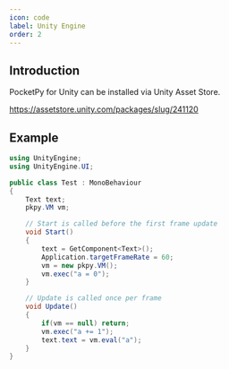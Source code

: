 ```yaml
---
icon: code
label: Unity Engine
order: 2
---
```


## Introduction

PocketPy for Unity can be installed via Unity Asset Store.

https://assetstore.unity.com/packages/slug/241120



## Example

```csharp
using UnityEngine;
using UnityEngine.UI;

public class Test : MonoBehaviour
{
    Text text;
    pkpy.VM vm;

    // Start is called before the first frame update
    void Start()
    {
        text = GetComponent<Text>();
        Application.targetFrameRate = 60;
        vm = new pkpy.VM();
        vm.exec("a = 0");
    }

    // Update is called once per frame
    void Update()
    {
        if(vm == null) return;
        vm.exec("a += 1");
        text.text = vm.eval("a");
    }
}
```

